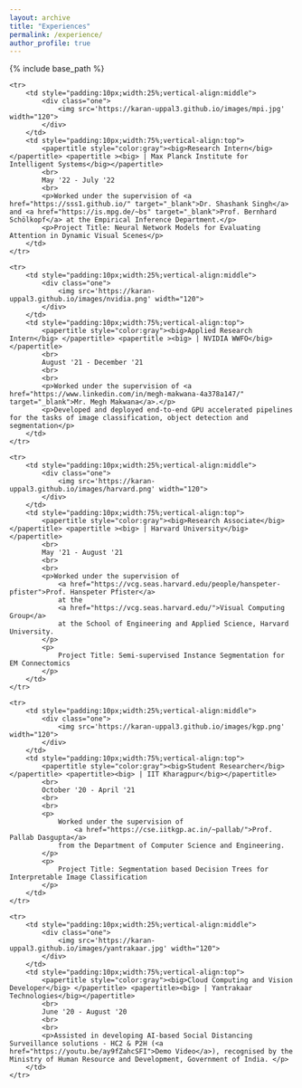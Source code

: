 ```yaml
---
layout: archive
title: "Experiences"
permalink: /experience/
author_profile: true
---
```


{% include base_path %}

<table border=0 class="bg_colour" style="padding:20px;width:100%;border:0px;border-spacing:0px;border-collapse:separate;margin-right:auto;margin-left:auto;"><tbody>

    <tr>
        <td style="padding:10px;width:25%;vertical-align:middle">
            <div class="one">
                <img src='https://karan-uppal3.github.io/images/mpi.jpg' width="120">
            </div>
        </td>
        <td style="padding:10px;width:75%;vertical-align:top">
            <papertitle style="color:gray"><big>Research Intern</big> </papertitle> <papertitle ><big> | Max Planck Institute for Intelligent Systems</big></papertitle>
            <br>
            May '22 - July '22
            <br>
            <p>Worked under the supervision of <a href="https://sss1.github.io/" target="_blank">Dr. Shashank Singh</a> and <a href="https://is.mpg.de/~bs" target="_blank">Prof. Bernhard Schölkopf</a> at the Empirical Inference Department.</p>
            <p>Project Title: Neural Network Models for Evaluating Attention in Dynamic Visual Scenes</p>
        </td>
    </tr>

    <tr>
        <td style="padding:10px;width:25%;vertical-align:middle">
            <div class="one">
                <img src='https://karan-uppal3.github.io/images/nvidia.png' width="120">
            </div>
        </td>
        <td style="padding:10px;width:75%;vertical-align:top">
            <papertitle style="color:gray"><big>Applied Research Intern</big> </papertitle> <papertitle ><big> | NVIDIA WWFO</big></papertitle>
            <br>
            August '21 - December '21
            <br>
            <br>
            <p>Worked under the supervision of <a href="https://www.linkedin.com/in/megh-makwana-4a378a147/"  target="_blank">Mr. Megh Makwana</a>.</p>
            <p>Developed and deployed end-to-end GPU accelerated pipelines for the tasks of image classification, object detection and segmentation</p>
        </td>
    </tr>

    <tr>
        <td style="padding:10px;width:25%;vertical-align:middle">
            <div class="one">
                <img src='https://karan-uppal3.github.io/images/harvard.png' width="120">
            </div>
        </td>
        <td style="padding:10px;width:75%;vertical-align:top">
            <papertitle style="color:gray"><big>Research Associate</big> </papertitle> <papertitle ><big> | Harvard University</big></papertitle>
            <br>
            May '21 - August '21
            <br>
            <br>
            <p>Worked under the supervision of 
                <a href="https://vcg.seas.harvard.edu/people/hanspeter-pfister">Prof. Hanspeter Pfister</a> 
                at the 
                <a href="https://vcg.seas.harvard.edu/">Visual Computing Group</a>
                at the School of Engineering and Applied Science, Harvard University.
            </p>
            <p>
                Project Title: Semi-supervised Instance Segmentation for EM Connectomics
            </p>
        </td>
    </tr>

    <tr>
        <td style="padding:10px;width:25%;vertical-align:middle">
            <div class="one">
                <img src='https://karan-uppal3.github.io/images/kgp.png' width="120">
            </div>
        </td>
        <td style="padding:10px;width:75%;vertical-align:top">
            <papertitle style="color:gray"><big>Student Researcher</big> </papertitle> <papertitle><big> | IIT Kharagpur</big></papertitle>
            <br>
            October '20 - April '21
            <br>
            <br>
            <p>
                Worked under the supervision of
                    <a href="https://cse.iitkgp.ac.in/~pallab/">Prof. Pallab Dasgupta</a>
                from the Department of Computer Science and Engineering.
            </p>
            <p>
                Project Title: Segmentation based Decision Trees for Interpretable Image Classification
            </p>
        </td>
    </tr>

    <tr>
        <td style="padding:10px;width:25%;vertical-align:middle">
            <div class="one">
                <img src='https://karan-uppal3.github.io/images/yantrakaar.jpg' width="120">
            </div>
        </td>
        <td style="padding:10px;width:75%;vertical-align:top">
            <papertitle style="color:gray"><big>Cloud Computing and Vision Developer</big> </papertitle> <papertitle><big> | Yantrakaar Technologies</big></papertitle>
            <br>
            June '20 - August '20
            <br>
            <br>
            <p>Assisted in developing AI-based Social Distancing Surveillance solutions - HC2 & P2H (<a href="https://youtu.be/ay9fZahcSFI">Demo Video</a>), recognised by the Ministry of Human Resource and Development, Government of India. </p>
        </td>
    </tr> 

</tbody></table>